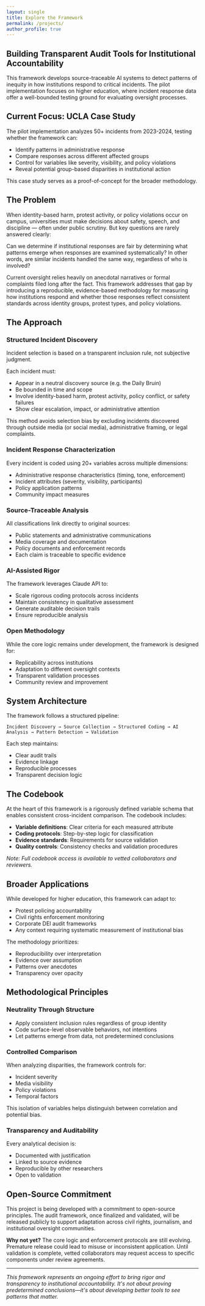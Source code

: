 ```yaml
---
layout: single
title: Explore the Framework
permalink: /projects/
author_profile: true
---
```


## Building Transparent Audit Tools for Institutional Accountability

This framework develops source-traceable AI systems to detect patterns of inequity in how institutions respond to critical incidents. The pilot implementation focuses on higher education, where incident response data offer a well-bounded testing ground for evaluating oversight processes.


## Current Focus: UCLA Case Study

The pilot implementation analyzes 50+ incidents from 2023-2024, testing whether the framework can:
- Identify patterns in administrative response
- Compare responses across different affected groups
- Control for variables like severity, visibility, and policy violations
- Reveal potential group-based disparities in institutional action

This case study serves as a proof-of-concept for the broader methodology.

## The Problem

When identity-based harm, protest activity, or policy violations occur on campus, universities must make decisions about safety, speech, and discipline — often under public scrutiny. But key questions are rarely answered clearly:

  Can we determine if institutional responses are fair by determining what patterns emerge when responses are examined systematically? In other words, are similar incidents handled the same way, regardless of who is involved?

Current oversight relies heavily on anecdotal narratives or formal complaints filed long after the fact. This framework addresses that gap by introducing a reproducible, evidence-based methodology for measuring how institutions respond and whether those responses reflect consistent standards across identity groups, protest types, and policy violations.

## The Approach

### Structured Incident Discovery
Incident selection is based on a transparent inclusion rule, not subjective judgment.

Each incident must:

- Appear in a neutral discovery source (e.g. the Daily Bruin)
- Be bounded in time and scope
- Involve identity-based harm, protest activity, policy conflict, or safety failures
- Show clear escalation, impact, or administrative attention

This method avoids selection bias by excluding incidents discovered through outside media (or social media), administrative framing, or legal complaints.

### Incident Response Characterization
Every incident is coded using 20+ variables across multiple dimensions:
- Administrative response characteristics (timing, tone, enforcement)
- Incident attributes (severity, visibility, participants)
- Policy application patterns
- Community impact measures

### Source-Traceable Analysis
All classifications link directly to original sources:
- Public statements and administrative communications
- Media coverage and documentation
- Policy documents and enforcement records
- Each claim is traceable to specific evidence

### AI-Assisted Rigor
The framework leverages Claude API to:
- Scale rigorous coding protocols across incidents
- Maintain consistency in qualitative assessment
- Generate auditable decision trails
- Ensure reproducible analysis

### Open Methodology
While the core logic remains under development, the framework is designed for:
- Replicability across institutions
- Adaptation to different oversight contexts
- Transparent validation processes
- Community review and improvement

## System Architecture

The framework follows a structured pipeline:

```
Incident Discovery → Source Collection → Structured Coding → AI Analysis → Pattern Detection → Validation
```

Each step maintains:
- Clear audit trails
- Evidence linkage
- Reproducible processes
- Transparent decision logic

## The Codebook

At the heart of this framework is a rigorously defined variable schema that enables consistent cross-incident comparison. The codebook includes:

- **Variable definitions**: Clear criteria for each measured attribute
- **Coding protocols**: Step-by-step logic for classification
- **Evidence standards**: Requirements for source validation
- **Quality controls**: Consistency checks and validation procedures

*Note: Full codebook access is available to vetted collaborators and reviewers.*

## Broader Applications

While developed for higher education, this framework can adapt to:
- Protest policing accountability
- Civil rights enforcement monitoring
- Corporate DEI audit frameworks
- Any context requiring systematic measurement of institutional bias

The methodology prioritizes:
- Reproducibility over interpretation
- Evidence over assumption
- Patterns over anecdotes
- Transparency over opacity

## Methodological Principles

### Neutrality Through Structure
- Apply consistent inclusion rules regardless of group identity
- Code surface-level observable behaviors, not intentions
- Let patterns emerge from data, not predetermined conclusions

### Controlled Comparison
When analyzing disparities, the framework controls for:
- Incident severity
- Media visibility
- Policy violations
- Temporal factors

This isolation of variables helps distinguish between correlation and potential bias.

### Transparency and Auditability
Every analytical decision is:
- Documented with justification
- Linked to source evidence
- Reproducible by other researchers
- Open to validation

## Open-Source Commitment

This project is being developed with a commitment to open-source principles. The audit framework, once finalized and validated, will be released publicly to support adaptation across civil rights, journalism, and institutional oversight communities.

**Why not yet?** The core logic and enforcement protocols are still evolving. Premature release could lead to misuse or inconsistent application. Until validation is complete, vetted collaborators may request access to specific components under review agreements.


---

*This framework represents an ongoing effort to bring rigor and transparency to institutional accountability. It's not about proving predetermined conclusions—it's about developing better tools to see patterns that matter.*





























<!-- 


## [HERO SECTION - usually styled differently]

### Explore the Framework

A deeper technical dive

[Cards/buttons that link OUT to sub-pages]

[View Sample] → links to /research/sample-analysis

[Read Docs] → links to /research/methodology  

[Get Code] → links to GitHub


### Current Focus: University Case Study

#### The Problem
- When incidents happen on campus...
- How do we know if responses are fair?
- Current oversight relies on...
- [fourth bullet point]

This is an active, alive project

Text + stat box or heatmap/screenshot

[Left column content]

Analyzing institutional responses to campus incidents...

[Right column - styled box]

**Quick Stats:**
- 60+ incidents analyzed
- 20+ variables per incident
- 3 years of data


---

- [Documentation](/projects/documentation/)

- [Project Proposal](/projects/project_proposal)

This is a comment and won't be displayed 

- [Codebook](/projects/codebook/)

- [Incident Coding Protocols](/projects/incident_coding_protocol/)

- [Codebook with Incident Coding Protocols](/projects/codebook_with_coding_protocol/)

- [Codebook with Incident Coding Protocols V2](/projects/codebook_w_coding_proto_v2/)

- [Incident Response Index](/projects/incident_index/)



<footer class="site-footer">
  <p><strong>This is a test footer override.</strong></p>
</footer>

-->




